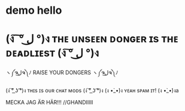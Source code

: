 # demo hello
# (ง ͠ ͠° ل͜ °)ง ᴛʜᴇ ᴜɴsᴇᴇɴ ᴅᴏɴɢᴇʀ ɪs ᴛʜᴇ ᴅᴇᴀᴅʟɪᴇsᴛ (ง ͠° ل͜ °)ง 

 

ヽ༼ຈل͜ຈ༽ﾉ RAISE YOUR DONGERS ヽ༼ຈل͜ຈ༽ﾉ 

 

 (ง ͠° ͟ʖ ͡°)ง ᴛʜɪs ɪs ᴏᴜʀ ᴄʜᴀᴛ ᴍᴏᴅs (ง ͠° ͟ʖ ͡°)ง (ง •̀_•́)ง ʏᴇᴀʜ sᴘᴀᴍ ɪᴛ! (ง •̀_•́)งa



MECKA JAG ÄR HÄR!!! //GHANDIIIII